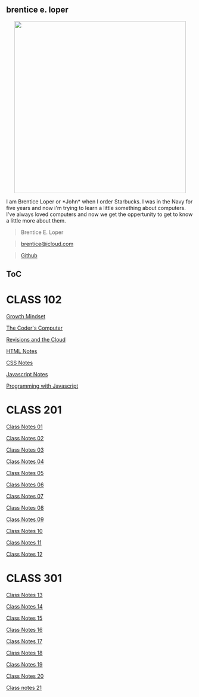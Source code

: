 ## brentice e. loper

<p align="center">
  <img width="460" height="460" src="https://avatars.githubusercontent.com/u/54426613?v=4">
  </p>

  <body>
    <p>
I am Brentice Loper or *John* when I order Starbucks. I was in the Navy for five years and now i'm trying to learn a little something about computers. I've always loved computers and now we get the oppertunity to get to know a little more about them. 
    </p>
  </body>
  
  
> Brentice E. Loper

> brentice@icloud.com

> [Github](reading-notes.md)




## ToC
# CLASS 102 

[Growth Mindset](growthmindset.md)
  
[The Coder's Computer](TheCodersComputer.md)
  
[Revisions and the Cloud](RevisionAndCloud.md)
  
[HTML Notes](HTMLnotes.md)
  
[CSS Notes](CSSnotes.md)
  
[Javascript Notes](JSNotes.md)
  
[Programming with Javascript](ProgrammingJS.md)

# CLASS 201
[Class Notes 01](class-01.md)

[Class Notes 02](class-02.md)

[Class Notes 03](class-03.md)

[Class Notes 04](class-04.md)

[Class Notes 05](class-05.md)

[Class Notes 06](class-06.md)

[Class Notes 07](class-07.md)

[Class Notes 08](class-08.md)

[Class Notes 09](class-09.md)

[Class Notes 10](class-10.md)

[Class Notes 11](class-11.md)

[Class Notes 12](class-12.md)

# CLASS 301
[Class Notes 13](class-13.md)

[Class Notes 14](class-14.md)

[Class Notes 15](class-15.md)

[Class Notes 16](class-16.md)

[Class Notes 17](class-17.md)

[Class Notes 18](class-18.md)

[Class Notes 19](class-19.md)

[Class Notes 20](class-20.md)

[Class notes 21](class-21.md)
